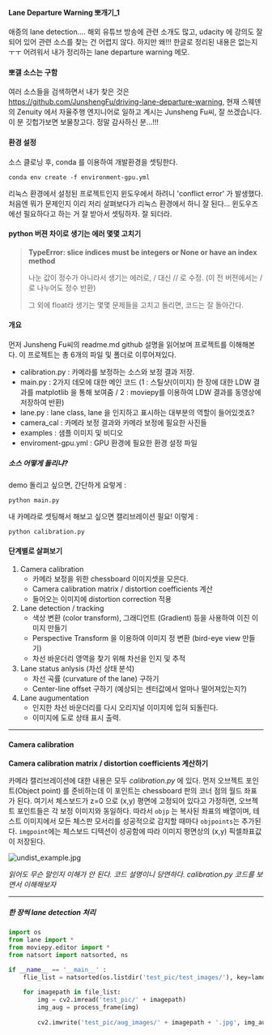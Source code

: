 #### Lane Departure Warning 뽀개기_1



애증의 lane detection.... 해외 유튜브 방송에 관련 소개도 많고, udacity 에 강의도 잘 되어 있어 관련 소스를 찾는 건 어렵지 않다. 하지만 왜!!! 한글로 정리된 내용은 없는지ㅜㅜ 어려워서 내가 정리하는 lane departure warning 메모.



#### 뽀갤 소스는 구함

여러 소스들을 검색하면서 내가 찾은 것은 https://github.com/JunshengFu/driving-lane-departure-warning, 현재 스웨덴의 Zenuity 에서 자율주행 엔지니어로 일하고 계시는 Junsheng Fu씨, 잘 쓰겠습니다. 이 분 깃헙가보면 보물창고다. 정말 감사하신 분...!!!



#### 환경 설정

소스 클로닝 후, conda 를 이용하여 개발환경을 셋팅한다.

```shell
conda env create -f environment-gpu.yml
```

리눅스 환경에서 설정된 프로젝트인지 윈도우에서 하려니 'conflict error' 가 발생했다. 처음엔 뭐가 문제인지 이리 저리 살펴보다가 리눅스 환경에서 하니 잘 된다... 윈도우즈에선 필요하다고 하는 거 잘 받아서 셋팅하자. 잘 되더라.



#### python 버젼 차이로 생기는 에러 몇몇 고치기

> **TypeError: slice indices must be integers or None or have an __index__ method**
>
> 나눈 값이 정수가 아니라서 생기는 에러로, / 대신 // 로 수정. (이 전 버젼에서는 / 로 나누어도 정수 반환)
>
> 그 외에 float라 생기는 몇몇 문제들을 고치고 돌리면, 코드는 잘 돌아간다.



#### 개요

먼저 Junsheng Fu씨의 readme.md github 설명을 읽어보며 프로젝트를 이해해본다. 이 프로젝트는 총 6개의 파일 및 폴더로 이루어져있다.

- calibration.py : 카메라를 보정하는 소스와 보정 결과 저장.
- main.py : 2가지 데모에 대한 메인 코드 (1 : 스틸샷(이미지) 한 장에 대한 LDW 결과를 matplotlib 을 통해 보여줌 / 2 : moviepy를 이용하여 LDW 결과를 동영상에 저장하여 반환)
- lane.py : lane class, lane 을 인지하고 표시하는 대부분의 역할이 들어있겟죠?
- camera_cal : 카메라 보정 결과와 카메라 보정에 필요한 사진들
- examples : 샘플 이미지 및 비디오
- enviroment-gpu.yml : GPU 환경에 필요한 환경 설정 파일



##### 소스 어떻게 돌리냐?

demo 돌리고 싶으면, 간단하게 요렇게 :

```shell
python main.py
```

내 카메라로 셋팅해서 해보고 싶으면 캘리브레이션 필요! 이렇게 :

```shell
python calibration.py
```



#### 단계별로 살펴보기

1. Camera calibration
   - 카메라 보정을 위한 chessboard 이미지셋을 모은다.
   - Camera calibration matrix / distortion coefficients 계산
   - 들어오는 이미지에 distortion correction 적용
2. Lane detection / tracking
   - 색상 변환 (color transform), 그래디언트 (Gradient) 등을 사용하여 이진 이미지 만들기
   - Perspective Transform 을 이용하여 이미지 정 변환 (bird-eye view 만들기)
   - 차선 바운더리 영역을 찾기 위해 차선을 인지 및 추적
3. Lane status anlysis (차선 상태 분석)
   - 차선 곡률 (curvature of the lane) 구하기
   - Center-line offset 구하기 (예상되는 센터값에서 얼마나 떨어져있는지?)
4. Lane augumentation
   - 인지한 차선 바운더리를 다시 오리지널 이미지에 입혀 되돌린다.
   - 이미지에 도로 상태 표시 출력.

---

#### Camera calibration

**Camera calibration matrix / distortion coefficients 계산하기**

카메라 캘리브레이션에 대한 내용은 모두 *calibration.py* 에 있다. 먼저 오브젝트 포인트(Object point) 를 준비하는데 이 포인트는 chessboard 판의 코너 점의 월드 좌표가 된다. 여기서 체스보드가 z=0 으로 (x,y) 평면에 고정되어 있다고 가정하면, 오브젝트 포인트들은 각 보정 이미지와 동일하다. 따라서 ``objp`` 는 복사된 좌표의 배열이며, 테스트 이미지에서 모든 체스판 모서리를 성공적으로 감지할 때마다 ``objpoints``는 추가된다. ``imgpoint``에는 체스보드 디텍션이 성공함에 따라 이미지 평면상의 (x,y) 픽셀좌표값이 저장된다.

![undist_example.jpg](https://github.com/JunshengFu/driving-lane-departure-warning/blob/master/examples/undist_example.jpg?raw=true)

*읽어도 무슨 말인지 이해가 안 된다. 코드 설명이니 당연하다. calibration.py 코드를 보면서 이해해보자*





---







##### 한 장씩 lane detection 처리

```python
import os
from lane import *
from moviepy.editor import *
from natsort import natsorted, ns

if __name__ == '__main__' :
    flie_list = natsorted(os.listdir('test_pic/test_images/'), key=lamdba y: y.lower())
    
    for imagepath in file_list:
        img = cv2.imread('test_pic/' + imagepath)
        img_aug = process_frame(img)
        
        cv2.imwrite('test_pic/aug_images/' + imagepath + '.jpg', img_aug)
```
